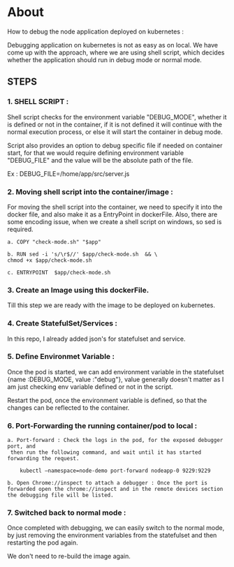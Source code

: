 # About

How to debug the node application deployed on kubernetes :

Debugging application on kubernetes is not as easy as on local. We have come up
with the approach, where we are using shell script, which decides whether the application
should run in debug mode or normal mode. 

## STEPS

### 1. SHELL SCRIPT : 

Shell script checks for the environment variable "DEBUG_MODE", whether it is defined or not in the container, if it is not defined it will continue with the normal execution process, or else it will start the container in debug mode.

Script also provides an option to debug specific file if needed on container start, for that we would require defining environment variable "DEBUG_FILE" and the value will be 
the absolute path of the file.

Ex : DEBUG_FILE=/home/app/src/server.js



### 2. Moving shell script into the container/image : 

For moving the shell script into the container, we need to specify it into the docker file, and also make it as a EntryPoint in dockerFile. Also, there are some encoding issue, when we create a shell script on windows, so sed is required.

	a. COPY "check-mode.sh" "$app"
	
	b. RUN sed -i 's/\r$//' $app/check-mode.sh  && \  
    chmod +x $app/check-mode.sh

	c. ENTRYPOINT  $app/check-mode.sh


### 3. Create an Image using this dockerFile. 

Till this step we are ready with the image to be deployed on kubernetes.

### 4. Create StatefulSet/Services :

In this repo, I already added json's for statefulset and service.

### 5. Define Environmet Variable :

Once the pod is started, we can add environment variable in the statefulset 
{name :DEBUG_MODE, value :"debug"}, value generally doesn't matter as I am just
checking env variable defined or not in the script.

Restart the pod, once the environment variable is defined, so that the changes can
be reflected to the container.

### 6. Port-Forwarding the running container/pod to local :

	a. Port-forward : Check the logs in the pod, for the exposed debugger port, and
	 then run the following command, and wait until it has started forwarding the request.

		kubectl –namespace=node-demo port-forward nodeapp-0 9229:9229

	b. Open Chrome://inspect to attach a debugger : Once the port is forwarded open the chrome://inspect and in the remote devices section the debugging file will be listed.

### 7. Switched back to normal mode :


Once completed with debugging, we can easily switch to the normal mode, by just removing the environment variables from the statefulset and then restarting the pod again.

We don't need to re-build the image again.

